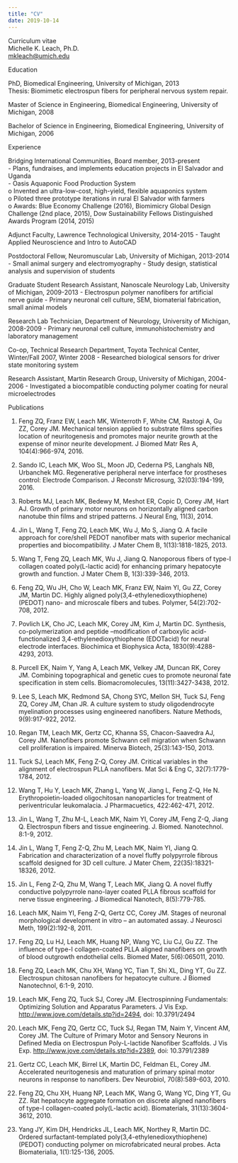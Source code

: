 ```yaml
---
title: "CV"
date: 2019-10-14
---
```


Curriculum vitae<br>
Michelle K. Leach, Ph.D.<br>
mkleach@umich.edu

<p>Education

PhD, Biomedical Engineering, University of Michigan, 2013<br>
Thesis: Biomimetic electrospun fibers for peripheral nervous system repair. <p>
Master of Science in Engineering, Biomedical Engineering, University of Michigan, 2008 <p>
Bachelor of Science in Engineering, Biomedical Engineering, University of Michigan, 2006<p>
<p>Experience
<p>Bridging International Communities, Board member, 2013-present <br>
-	Plans, fundraises, and implements education projects in El Salvador and Uganda<br>
-	Oasis Aquaponic Food Production System<br>
o	Invented an ultra-low-cost, high-yield, flexible aquaponics system<br>
o	Piloted three prototype iterations in rural El Salvador with farmers<br>
o	Awards: Blue Economy Challenge (2016), Biomimicry Global Design Challenge (2nd place, 2015), Dow Sustainability Fellows Distinguished Awards Program (2014, 2015) 

<p>Adjunct Faculty, Lawrence Technological University, 2014-2015
-	Taught Applied Neuroscience and Intro to AutoCAD

<p>Postdoctoral Fellow, Neuromuscular Lab, University of Michigan, 2013-2014
-	Small animal surgery and electromyography
-	Study design, statistical analysis and supervision of students

<p>Graduate Student Research Assistant, Nanoscale Neurology Lab, University of Michigan, 2009-2013
-	Electrospun polymer nanofibers for artificial nerve guide
-	Primary neuronal cell culture, SEM, biomaterial fabrication, small animal models

<p>Research Lab Technician, Department of Neurology, University of Michigan, 2008-2009
-	Primary neuronal cell culture, immunohistochemistry and laboratory management

<p>Co-op, Technical Research Department, Toyota Technical Center, Winter/Fall 2007, Winter 2008
-	Researched biological sensors for driver state monitoring system

<p>Research Assistant, Martin Research Group, University of Michigan, 2004-2006
-	Investigated a biocompatible conducting polymer coating for neural microelectrodes


<p>Publications

1.	Feng ZQ, Franz EW, Leach MK, Winterroth F, White CM, Rastogi A, Gu ZZ, Corey JM. Mechanical tension applied to substrate films specifies location of neuritogenesis and promotes major neurite growth at the expense of minor neurite development. J Biomed Matr Res A, 104(4):966-974, 2016.
2.	Sando IC, Leach MK, Woo SL, Moon JD, Cederna PS, Langhals NB, Urbanchek MG. Regenerative peripheral nerve interface for prostheses control: Electrode Comparison. J Reconstr Microsurg, 32(03):194-199, 2016.
3.	Roberts MJ, Leach MK, Bedewy M, Meshot ER, Copic D, Corey JM, Hart AJ. Growth of primary motor neurons on horizontally aligned carbon nanotube thin films and striped patterns. J Neural Eng, 11(3), 2014. 
4.	Jin L, Wang T, Feng ZQ, Leach MK, Wu J, Mo S, Jiang Q. A facile approach for core/shell PEDOT nanofiber mats with superior mechanical properties and biocompatibility. J Mater Chem B, 1(13):1818-1825, 2013.
5.	Wang T, Feng ZQ, Leach MK, Wu J, Jiang Q. Nanoporous fibers of type-I collagen coated poly(L-lactic acid) for enhancing primary hepatocyte growth and function. J Mater Chem B, 1(3):339-346, 2013.
6.	Feng ZQ, Wu JH, Cho W, Leach MK, Franz EW, Naim YI, Gu ZZ, Corey JM, Martin DC. Highly aligned poly(3,4-ethylenedioxythiophene) (PEDOT) nano- and microscale fibers and tubes. Polymer, 54(2):702-708, 2012.
7.	Povlich LK, Cho JC, Leach MK, Corey JM, Kim J, Martin DC. Synthesis, co-polymerization and peptide –modification of carboxylic acid-functionalized 3,4-ethylenedioxythiophene (EDOTacid) for neural electrode interfaces. Biochimica et Biophysica Acta, 1830(9):4288-4293, 2013.
8.	Purcell EK, Naim Y, Yang A, Leach MK, Velkey JM, Duncan RK, Corey JM. Combining topographical and genetic cues to promote neuronal fate specification in stem cells. Biomacromolecules, 13(11):3427-3438, 2012.
9.	Lee S, Leach MK, Redmond SA, Chong SYC, Mellon SH, Tuck SJ, Feng ZQ, Corey JM, Chan JR. A culture system to study oligodendrocyte myelination processes using engineered nanofibers. Nature Methods, 9(9):917-922, 2012.
10.	Regan TM, Leach MK, Gertz CC, Khanna SS, Chacon-Saavedra AJ, Corey JM. Nanofibers promote Schwann cell migration when Schwann cell proliferation is impaired. Minerva Biotech, 25(3):143-150, 2013.
11.	Tuck SJ, Leach MK, Feng Z-Q, Corey JM. Critical variables in the alignment of electrospun PLLA nanofibers. Mat Sci & Eng C, 32(7):1779-1784, 2012.
12.	Wang T, Hu Y, Leach MK, Zhang L, Yang W, Jiang L, Feng Z-Q, He N. Erythropoietin-loaded oligochitosan nanoparticles for treatment of periventricular leukomalacia. J Pharmacuetics, 422:462-471, 2012.
13.	Jin L, Wang T, Zhu M-L, Leach MK, Naim YI, Corey JM, Feng Z-Q, Jiang Q. Electrospun fibers and tissue engineering. J. Biomed. Nanotechnol. 8:1-9, 2012.
14.	Jin L, Wang T, Feng Z-Q, Zhu M, Leach MK, Naim YI, Jiang Q. Fabrication and characterization of a novel fluffy polypyrrole fibrous scaffold designed for 3D cell culture. J Mater Chem, 22(35):18321-18326, 2012.
15.	Jin L, Feng Z-Q, Zhu M, Wang T, Leach MK, Jiang Q. A novel fluffy conductive polypyrrole nano-layer coated PLLA fibrous scaffold for nerve tissue engineering. J Biomedical Nanotech, 8(5):779-785.
16.	Leach MK, Naim YI, Feng Z-Q, Gertz CC, Corey JM. Stages of neuronal morphological development in vitro – an automated assay. J Neurosci Meth, 199(2):192-8, 2011.
17.	Feng ZQ, Lu HJ, Leach MK, Huang NP, Wang YC, Liu CJ, Gu ZZ. The influence of type-I collagen-coated PLLA aligned nanofibers on growth of blood outgrowth endothelial cells. Biomed Mater, 5(6):065011, 2010.

18.	Feng ZQ, Leach MK, Chu XH, Wang YC, Tian T, Shi XL, Ding YT, Gu ZZ. Electrospun chitosan nanofibers for hepatocyte culture. J Biomed Nanotechnol, 6:1-9, 2010.

19.	Leach MK, Feng ZQ, Tuck SJ, Corey JM. Electrospinning Fundamentals: Optimizing Solution and Apparatus Parameters. J Vis Exp. http://www.jove.com/details.stp?id=2494, doi: 10.3791/2494

20.	Leach MK, Feng ZQ, Gertz CC, Tuck SJ, Regan TM, Naim Y, Vincent AM, Corey JM. The Culture of Primary Motor and Sensory Neurons in Defined Media on Electrospun Poly-L-lactide Nanofiber Scaffolds. J Vis Exp. http://www.jove.com/details.stp?id=2389, doi: 10.3791/2389

21.	Gertz CC, Leach MK, Birrel LK, Martin DC, Feldman EL, Corey JM. Accelerated neuritogenesis and maturation of primary spinal motor neurons in response to nanofibers. Dev Neurobiol, 70(8):589-603, 2010. 

22.	Feng ZQ, Chu XH, Huang NP, Leach MK, Wang G, Wang YC, Ding YT, Gu ZZ. Rat hepatocyte aggregate formation on discrete aligned nanofibers of type-I collagen-coated poly(L-lactic acid). Biomaterials, 31(13):3604-3612, 2010. 

23.	Yang JY, Kim DH, Hendricks JL, Leach MK, Northey R, Martin DC. Ordered surfactant-templated poly(3,4-ethylenedioxythiophene) (PEDOT) conducting polymer on microfabricated neural probes. Acta Biomaterialia, 1(1):125-136, 2005.
